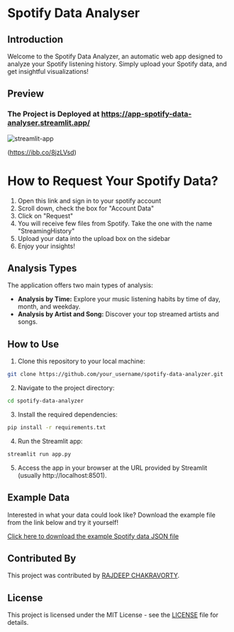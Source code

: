 # Spotify Data Analyser

## Introduction
Welcome to the Spotify Data Analyzer, an automatic web app designed to analyze your Spotify listening history. Simply upload your Spotify data, and get insightful visualizations!

## Preview
### The Project is Deployed at https://app-spotify-data-analyser.streamlit.app/
![streamlit-app](https://media.giphy.com/media/v1.Y2lkPTc5MGI3NjExamxxemMyZ3ZkamlocXF1dnI2dDd1dm5icXdiZ3R0MmluOXpibm43cyZlcD12MV9pbnRlcm5hbF9naWZfYnlfaWQmY3Q9Zw/7C2RFoPvX1mR2EFfmp/giphy.gif)

(https://ibb.co/8jzLVsd)


# How to Request Your Spotify Data?

1. Open this link and sign in to your spotify account
2. Scroll down, check the box for "Account Data"
3. Click on "Request"
4. You will receive few files from Spotify. Take the one with the name "StreamingHistory"
5. Upload your data into the upload box on the sidebar
6. Enjoy your insights!


## Analysis Types

The application offers two main types of analysis:

- **Analysis by Time:** Explore your music listening habits by time of day, month, and weekday.
- **Analysis by Artist and Song:** Discover your top streamed artists and songs.

## How to Use

1. Clone this repository to your local machine:

```bash
git clone https://github.com/your_username/spotify-data-analyzer.git
```

2. Navigate to the project directory:

```bash
cd spotify-data-analyzer
```

3. Install the required dependencies:

```bash
pip install -r requirements.txt
```

4. Run the Streamlit app:

```bash
streamlit run app.py
```

5. Access the app in your browser at the URL provided by Streamlit (usually http://localhost:8501).

## Example Data

Interested in what your data could look like? Download the example file from the link below and try it yourself!

<a href="https://www.dropbox.com/scl/fi/l7sk9avieeyawwhy5u4j8/spotify_data_example.json?rlkey=pdozbhmb74ys9dng38a47nd31&st=sexqtmiq&dl=1" download>Click here to download the example Spotify data JSON file</a>

## Contributed By

This project was contributed by [RAJDEEP CHAKRAVORTY](https://github.com/RajDeep-Chakravorty).

## License

This project is licensed under the MIT License - see the [LICENSE](https://github.com/RajDeep-Chakravorty/STREAMLIT-SPOTIFY-DATA-ANALYSER/blob/main/LICENSE) file for details.
